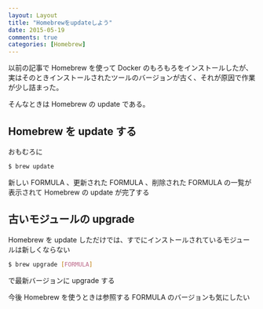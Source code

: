 ```yaml
---
layout: Layout
title: "Homebrewをupdateしよう"
date: 2015-05-19
comments: true
categories: [Homebrew]
---
```


以前の記事で Homebrew を使って Docker のもろもろをインストールしたが、実はそのときインストールされたツールのバージョンが古く、それが原因で作業が少し詰まった。

そんなときは Homebrew の update である。

## Homebrew を update する

おもむろに

```bash
$ brew update
```

新しい FORMULA 、更新された FORMULA 、削除された FORMULA の一覧が表示されて Homebrew の update が完了する

## 古いモジュールの upgrade

Homebrew を update しただけでは、すでにインストールされているモジュールは新しくならない

```bash
$ brew upgrade [FORMULA]
```

で最新バージョンに upgrade する


今後 Homebrew を使うときは参照する FORMULA のバージョンも気にしたい
